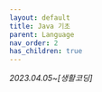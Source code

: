 ```yaml
---
layout: default
title: Java 기초
parent: Language
nav_order: 2
has_children: true
---
```


_2023.04.05~[생활코딩]_